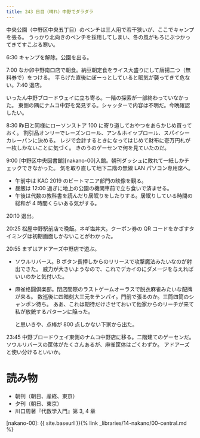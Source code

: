```yaml
---
title: 243 日目（晴れ）中野でダラダラ
---
```


中央公園（中野区中央五丁目）のベンチは三人用で若干狭いが、ここでキャンプを張る。
うっかり北向きのベンチを採用してしまい、冬の風がもろにぶつかってきてすこぶる寒い。

6:30 キャンプを解除。公園を出る。

7:00 なか卯中野南口店で朝食。納豆朝定食をライス大盛りにして唐揚二つ（無料券で）をつける。
平らげた直後にぼーっとしていると眠気が襲ってきて危ない。7:40 退店。

いったん中野ブロードウェイに立ち寄る。一階の探索が一部終わっていなかった。
東側の隅にナムコ中野を発見する。シャッターで内容は不明だ。今晩確認したい。

8:30 昨日と同様にローソンストア 100 に寄り道しておやつをあらかじめ買っておく。
割引品オンリーでレーズンロール、アン＆ホイップロール、スパイシーカレーパンに決める。
レジで会計するときになってはじめて財布に壱万円札が一枚しかないことに気づく。
きのうのゲーセンで何を見ていたのだ。

9:00 [中野区中央図書館][nakano-00]入館。朝刊ダッシュに敗れて一紙しかチェックできなかった。
気を取り直して地下二階の無線 LAN パソコン専用席へ。

* 午前中は KAC 2019 のビートマニア部門の映像を観る。
* 昼飯は 12:00 過ぎに地上の公園の機関車前で立ち食いで済ませる。
* 午後は代数の教科書を読んだり居眠りをしたりする。居眠りしている時間の総和が 4 時間くらいある気がする。

20:10 退出。

20:25 松屋中野駅前店で晩飯。ネギ塩丼大。クーポン券の QR コードをかざすタイミングは初期画面しかないことがわかった。

20:55 まずはアドアーズ中野店で遊ぶ。

* ソウルリバース。B ボタン長押しからのリリースで攻撃魔法みたいなのが射出できた。
  威力が大きいようなので、これでデカイのにダメージを与えればいいのかと気付いた。
* 麻雀格闘倶楽部。閉店間際のラストゲームオーラスで脱衣麻雀みたいな配牌が来る。
  数巡後に四暗刻大三元をテンパイ。門前で張るのか。三筒四筒のシャンポン待ち。
  ああ、これは期待だけさせておいて他家からのリーチが来て私が放銃するパターンに陥った。

  と思いきや、点棒が 800 点しかない下家から出た。

23:45 中野ブロードウェイ東側のナムコ中野店に移る。二階建てのゲーセンだ。
ソウルリバースの筐体がたくさんあるが、麻雀筐体はごくわずか。
アドアーズと使い分けるといいか。

# 読み物

* 朝刊（朝日、産経、東京）
* 夕刊（朝日、東京）
* 川口周著『代数学入門』第 3, 4 章

[nakano-00]: {{ site.baseurl }}{% link _libraries/14-nakano/00-central.md %}
